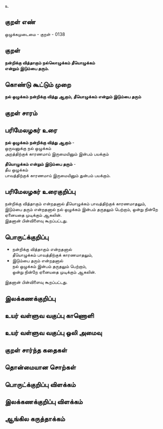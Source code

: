 உ

## குறள் எண் 

ஒழுக்கமுடைமை - குறள் - 0138  

## குறள் 

**நன்றிக்கு வித்தாகும் நல்லொழுக்கம் தீயொழுக்கம்  
என்றும் இடும்பை தரும்.** 

## கொண்டு கூட்டும் முறை

**நல் ஒழுக்கம் நன்றிக்கு வித்து ஆகும், தீயொழுக்கம் என்றும் இடும்பை தரும்**

## குறள் சாரம் 


## பரிமேலழகர் உரை

**நல் ஒழுக்கம் நன்றிக்கு வித்து ஆகும்** -  
ஒருவனுக்கு நல் ஒழுக்கம்   
அறத்திற்குக் காரணமாய் இருமையினும் இன்பம் பயக்கும்  

**தீயொழுக்கம் என்றும் இடும்பை தரும்** -  
தீய ஒழுக்கம்  
பாவத்திற்குக் காரணமாய் இருமையினும் துன்பம் பயக்கும்.   

## பரிமேலழகர் உரைகுறிப்பு   

நன்றிக்கு வித்தாகும் என்றதனால் தீயொழுக்கம் பாவத்திற்குக் காரணமாதலும், இடும்பை தரும் என்றதனால் நல் ஒழுக்கம் இன்பம் தருதலும் பெற்றாம், ஒன்று நின்றே ஏனையதை முடிக்கும் ஆகலின்.  
இதனான் பின்விளைவு கூறப்பட்டது.
## பொருட்க்குறிப்பு 

* நன்றிக்கு வித்தாகும் என்றதனால்  
 தீயொழுக்கம் பாவத்திற்குக் காரணமாதலும்,  
 * இடும்பை தரும் என்றதனால்  
  நல் ஒழுக்கம் இன்பம் தருதலும் பெற்றாம்,  
 ஒன்று நின்றே ஏனையதை முடிக்கும் ஆகலின். 
 
இதனான் பின்விளைவு கூறப்பட்டது. 

## இலக்கணக்குறிப்பு  


## உயர் வள்ளுவ வகுப்பு காணொளி


## உயர் வள்ளுவ வகுப்பு ஒலி அமைவு 

 
## குறள் சார்ந்த கதைகள் 


## தொன்மையான சொற்கள்


## பொருட்க்குறிப்பு விளக்கம்


## இலக்கணக்குறிப்பு விளக்கம்


## ஆங்கில கருத்தாக்கம் 


